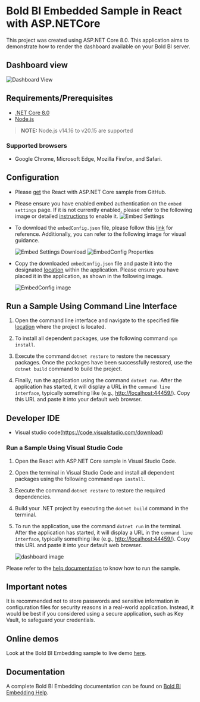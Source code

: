 # Bold BI Embedded Sample in React with ASP.NETCore

This project was created using ASP.NET Core 8.0. This application aims to demonstrate how to render the dashboard available on your Bold BI server.

## Dashboard view

![Dashboard View](https://github.com/boldbi/aspnet-core-sample/assets/91586758/af9a9d3f-3ebc-49dd-9bba-a061932cb9f6)

## Requirements/Prerequisites

* [.NET Core 8.0](https://dotnet.microsoft.com/en-us/download/dotnet/8.0)
* [Node.js](https://nodejs.org/en/)

 > **NOTE:** Node.js v14.16 to v20.15 are supported

### Supported browsers
  
* Google Chrome, Microsoft Edge, Mozilla Firefox, and Safari.

## Configuration

* Please [get](https://github.com/boldbi/react-with-aspnet-core-sample/tree/master/React-with-ASP.NETCore) the React with ASP.NET Core sample from GitHub.

* Please ensure you have enabled embed authentication on the `embed settings` page. If it is not currently enabled, please refer to the following image or detailed [instructions](https://help.boldbi.com/site-administration/embed-settings/#get-embed-secret-code) to enable it.
   ![Embed Settings](https://github.com/boldbi/aspnet-core-sample/assets/91586758/b3a81978-9eb4-42b2-92bb-d1e2735ab007)

* To download the `embedConfig.json` file, please follow this [link](https://help.boldbi.com/site-administration/embed-settings/#get-embed-configuration-file) for reference. Additionally, you can refer to the following image for visual guidance.
  
    ![Embed Settings Download](https://github.com/boldbi/aspnet-core-sample/assets/91586758/d27d4cfc-6a3e-4c34-975e-f5f22dea6172)
    ![EmbedConfig Properties](https://github.com/boldbi/aspnet-core-sample/assets/91586758/d6ce925a-0d4c-45d2-817e-24d6d59e0d63)

* Copy the downloaded `embedConfig.json` file and paste it into the designated [location](https://github.com/boldbi/react-with-aspnet-core-sample/tree/master/React-with-ASP.NETCore) within the application. Please ensure you have placed it in the application, as shown in the following image.

    ![EmbedConfig image](https://github.com/boldbi/aspnet-core-sample/assets/91586758/211892af-3ed9-4e9b-936b-08a3beac43ec)

## Run a Sample Using Command Line Interface

  1. Open the command line interface and navigate to the specified file [location](https://github.com/boldbi/react-with-aspnet-core-sample/tree/master/React-with-ASP.NETCore) where the project is located.

  2. To install all dependent packages, use the following command `npm install`.

  3. Execute the command `dotnet restore` to restore the necessary packages. Once the packages have been successfully restored, use the `dotnet build` command to build the project.
  
  4. Finally, run the application using the command `dotnet run`. After the application has started, it will display a URL in the `command line interface`, typically something like (e.g., <http://localhost:44459/>). Copy this URL and paste it into your default web browser.
  
## Developer IDE

* Visual studio code(<https://code.visualstudio.com/download>)

### Run a Sample Using Visual Studio Code

  1. Open the React with ASP.NET Core sample in Visual Studio Code.

  2. Open the terminal in Visual Studio Code and install all dependent packages using the following command `npm install`.

  3. Execute the command `dotnet restore` to restore the required dependencies.

  4. Build your .NET project by executing the `dotnet build` command in the terminal.
  
  5. To run the application, use the command `dotnet run` in the terminal. After the application has started, it will display a URL in the `command line interface`, typically something like (e.g., <http://localhost:44459/>). Copy this URL and paste it into your default web browser.

      ![dashboard image](https://github.com/boldbi/aspnet-core-sample/assets/91586758/af9a9d3f-3ebc-49dd-9bba-a061932cb9f6)

Please refer to the [help documentation](https://help.boldbi.com/embedding-options/embedding-sdk/samples/react-core/#how-to-run-the-sample) to know how to run the sample.

## Important notes

It is recommended not to store passwords and sensitive information in configuration files for security reasons in a real-world application. Instead, it would be best if you considered using a secure application, such as Key Vault, to safeguard your credentials.

## Online demos

Look at the Bold BI Embedding sample to live demo [here](https://samples.boldbi.com/embed).

## Documentation

A complete Bold BI Embedding documentation can be found on [Bold BI Embedding Help](https://help.boldbi.com/embedded-bi/javascript-based/).
